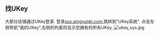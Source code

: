 ## 找UKey

大部分店铺通过UKey登录.
登录[sso.qingyunkj.com](http://sso.qingyunkj.com),跳转到"UKey系统".
点击左侧导航"我的UKey",右侧的列表将显示您拥有的所有UKey.
![ukey_sys.jpg](http://img.qingyunkj.com/gitbook_netlogin/ukey_sys.jpg)